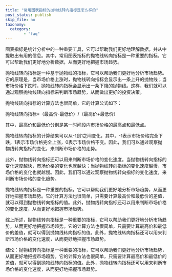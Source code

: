 ```yaml
---
title: "常用图表指标的抛物线转向指标是怎么样的"
post_status: publish
skip_file: no
taxonomy:
  category:
        - "faq"
---
```


图表指标是统计分析中的一种重要工具，它可以帮助我们更好地理解数据，并从中提取出有用的信息。其中，常用图表指标的抛物线转向指标是一种重要的指标，它可以帮助我们更好地分析数据，从而更好地把握市场趋势。

抛物线转向指标是一种基于抛物线的指标，它可以帮助我们更好地分析市场趋势。它的原理是，当市场价格上涨时，抛物线转向指标会显示出一条上升的抛物线；当市场价格下跌时，抛物线转向指标会显示出一条下降的抛物线。这样，我们就可以通过观察抛物线转向指标来判断市场趋势，从而做出更好的投资决策。

抛物线转向指标的计算方法也很简单，它的计算公式如下：

抛物线转向指标=（最高价-最低价）/（最高价+最低价）

其中，最高价和最低价分别是某一时间段内市场价格的最高点和最低点。

抛物线转向指标的计算结果可以从-1到1之间变化，其中，-1表示市场价格完全下跌，1表示市场价格完全上涨，0表示市场价格不变。因此，我们可以通过观察抛物线转向指标的变化，来判断市场价格的走势。

此外，抛物线转向指标还可以用来判断市场价格的变化速度。当抛物线转向指标的变化速度越快，市场价格的变化也就越快；当抛物线转向指标的变化速度越慢，市场价格的变化也就越慢。因此，我们可以通过观察抛物线转向指标的变化速度，来判断市场价格的变化趋势。

抛物线转向指标是一种重要的指标，它可以帮助我们更好地分析市场趋势，从而更好地把握市场趋势。它的计算方法也很简单，只需要计算最高价和最低价的差值，就可以得到抛物线转向指标的值。此外，抛物线转向指标还可以用来判断市场价格的变化速度，从而更好地把握市场趋势。

综上所述，抛物线转向指标是一种重要的指标，它可以帮助我们更好地分析市场趋势，从而更好地把握市场趋势。它的计算方法也很简单，只需要计算最高价和最低价的差值，就可以得到抛物线转向指标的值。此外，抛物线转向指标还可以用来判断市场价格的变化速度，从而更好地把握市场趋势。

结论：抛物线转向指标是一种重要的指标，它可以帮助我们更好地分析市场趋势，从而更好地把握市场趋势。它的计算方法也很简单，只需要计算最高价和最低价的差值，就可以得到抛物线转向指标的值。此外，抛物线转向指标还可以用来判断市场价格的变化速度，从而更好地把握市场趋势。
